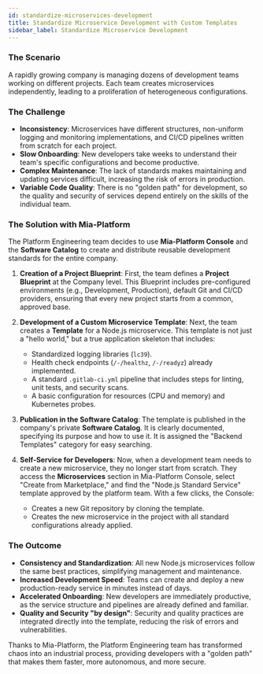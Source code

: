 ```yaml
---
id: standardize-microservices-development
title: Standardize Microservice Development with Custom Templates
sidebar_label: Standardize Microservice Development
---
```


### The Scenario

A rapidly growing company is managing dozens of development teams working on different projects. Each team creates microservices independently, leading to a proliferation of heterogeneous configurations.

### The Challenge

* **Inconsistency**: Microservices have different structures, non-uniform logging and monitoring implementations, and CI/CD pipelines written from scratch for each project.
* **Slow Onboarding**: New developers take weeks to understand their team's specific configurations and become productive.
* **Complex Maintenance**: The lack of standards makes maintaining and updating services difficult, increasing the risk of errors in production.
* **Variable Code Quality**: There is no "golden path" for development, so the quality and security of services depend entirely on the skills of the individual team.

### The Solution with Mia-Platform

The Platform Engineering team decides to use **Mia-Platform Console** and the **Software Catalog** to create and distribute reusable development standards for the entire company.

1.  **Creation of a Project Blueprint**: First, the team defines a **Project Blueprint** at the Company level. This Blueprint includes pre-configured environments (e.g., Development, Production), default Git and CI/CD providers, ensuring that every new project starts from a common, approved base.

2.  **Development of a Custom Microservice Template**: Next, the team creates a **Template** for a Node.js microservice. This template is not just a "hello world," but a true application skeleton that includes:
    * Standardized logging libraries (`lc39`).
    * Health check endpoints (`/-/healthz`, `/-/readyz`) already implemented.
    * A standard `.gitlab-ci.yml` pipeline that includes steps for linting, unit tests, and security scans.
    * A basic configuration for resources (CPU and memory) and Kubernetes probes.

3.  **Publication in the Software Catalog**: The template is published in the company's private **Software Catalog**. It is clearly documented, specifying its purpose and how to use it. It is assigned the "Backend Templates" category for easy searching.

4.  **Self-Service for Developers**: Now, when a development team needs to create a new microservice, they no longer start from scratch. They access the **Microservices** section in Mia-Platform Console, select "Create from Marketplace," and find the "Node.js Standard Service" template approved by the platform team. With a few clicks, the Console:
    * Creates a new Git repository by cloning the template.
    * Creates the new microservice in the project with all standard configurations already applied.

### The Outcome

* **Consistency and Standardization**: All new Node.js microservices follow the same best practices, simplifying management and maintenance.
* **Increased Development Speed**: Teams can create and deploy a new production-ready service in minutes instead of days.
* **Accelerated Onboarding**: New developers are immediately productive, as the service structure and pipelines are already defined and familiar.
* **Quality and Security "by design"**: Security and quality practices are integrated directly into the template, reducing the risk of errors and vulnerabilities.

Thanks to Mia-Platform, the Platform Engineering team has transformed chaos into an industrial process, providing developers with a "golden path" that makes them faster, more autonomous, and more secure.
